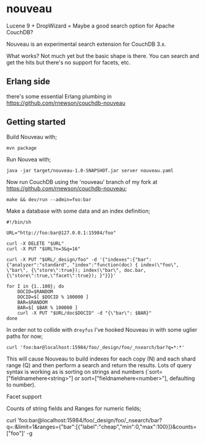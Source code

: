 # nouveau
Lucene 9 + DropWizard = Maybe a good search option for Apache CouchDB?

Nouveau is an experimental search extension for CouchDB 3.x.

What works? Not much yet but the basic shape is there. You can search and get the hits but
there's no support for facets, etc.

## Erlang side

there's some essential Erlang plumbing in https://github.com/rnewson/couchdb-nouveau


## Getting started

Build Nouveau with;

`mvn package`

Run Nouvea with;

`java -jar target/nouveau-1.0-SNAPSHOT.jar server nouveau.yaml`

Now run CouchDB using the 'nouveau' branch of my fork at https://github.com/rnewson/couchdb-nouveau;

`make && dev/run --admin=foo:bar`

Make a database with some data and an index definition;

```
#!/bin/sh

URL="http://foo:bar@127.0.0.1:15984/foo"

curl -X DELETE "$URL"
curl -X PUT "$URL?n=3&q=16"

curl -X PUT "$URL/_design/foo" -d '{"indexes":{"bar":{"analyzer":"standard", "index":"function(doc) { index(\"foo\", \"bar\", {\"store\":true}); index(\"bar\", doc.bar, {\"store\":true,\"facet\":true}); }"}}}'

for I in {1..100}; do
    DOCID=$RANDOM
    DOCID=$[ $DOCID % 100000 ]
    BAR=$RANDOM
    BAR=$[ $BAR % 100000 ]
    curl -X PUT "$URL/doc$DOCID" -d "{\"bar\": $BAR}"
done
```

In order not to collide with `dreyfus` I've hooked Nouveau in with some uglier paths for now;

`curl 'foo:bar@localhost:15984/foo/_design/foo/_nsearch/bar?q=*:*'`

This will cause Nouveau to build indexes for each copy (N) and each
shard range (Q) and then perform a search and return the results. Lots
of query syntax is working as is sorting on strings and numbers
(`sort=["fieldnamehere&lt;string&gt;"] or sort=["fieldnamehere&lt;number&gt;"],
defaulting to number).

Facet support

Counts of string fields and Ranges for numeric fields;

curl 'foo:bar@localhost:15984/foo/_design/foo/_nsearch/bar?q=*:*&limit=1&ranges={"bar":[{"label":"cheap","min":0,"max":100}]}&counts=["foo"]' -g
